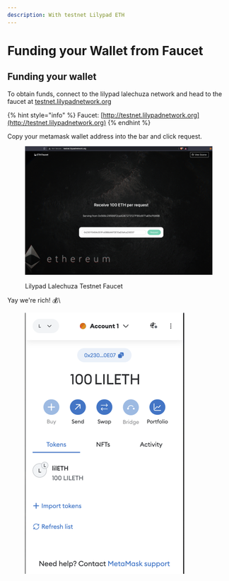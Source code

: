 ```yaml
---
description: With testnet Lilypad ETH
---
```


# Funding your Wallet from Faucet

## Funding your wallet

To obtain funds, connect to the lilypad lalechuza network and head to the faucet at [testnet.lilypadnetwork.org](http://testnet.lilypadnetwork.org)

{% hint style="info" %}
Faucet: [http://testnet.lilypadnetwork.org](http://testnet.lilypadnetwork.org)
{% endhint %}

Copy your metamask wallet address into the bar and click request.

<figure><img src="../../.gitbook/assets/Screenshot 2023-07-13 at 1.19.16 pm.png" alt=""><figcaption><p>Lilypad Lalechuza Testnet Faucet</p></figcaption></figure>

Yay we're rich! :moneybag:\


<figure><img src="../../.gitbook/assets/image (1).png" alt=""><figcaption></figcaption></figure>

